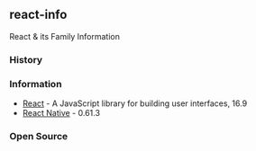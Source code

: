 ## react-info
React & its Family Information


### History



### Information
- [React](https://reactjs.org/) - A JavaScript library for building user interfaces, 16.9
- [React Native](https://facebook.github.io/react-native/) - 0.61.3


### Open Source

